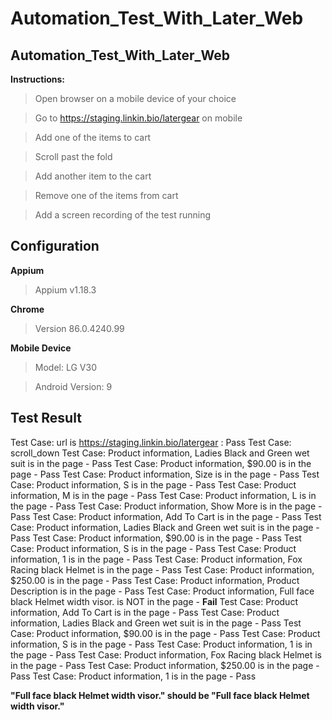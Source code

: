 # Automation_Test_With_Later_Web
## Automation_Test_With_Later_Web

**Instructions:**

> Open browser on a mobile device of your choice

> Go to https://staging.linkin.bio/latergear on mobile

> Add one of the items to cart

> Scroll past the fold

> Add another item to the cart

> Remove one of the items from cart

> Add a screen recording of the test running

## Configuration

**Appium**

> Appium v1.18.3

**Chrome**

> Version 86.0.4240.99

**Mobile Device**

> Model: LG V30

> Android Version: 9

## Test Result
Test Case: url is https://staging.linkin.bio/latergear : Pass
Test Case: scroll_down
Test Case: Product information, Ladies Black and Green wet suit is in the page - Pass
Test Case: Product information, $90.00 is in the page - Pass
Test Case: Product information, Size is in the page - Pass
Test Case: Product information, S is in the page - Pass
Test Case: Product information, M is in the page - Pass
Test Case: Product information, L is in the page - Pass
Test Case: Product information, Show More is in the page - Pass
Test Case: Product information, Add To Cart is in the page - Pass
Test Case: Product information, Ladies Black and Green wet suit is in the page - Pass
Test Case: Product information, $90.00 is in the page - Pass
Test Case: Product information, S is in the page - Pass
Test Case: Product information, 1 is in the page - Pass
Test Case: Product information, Fox Racing black Helmet is in the page - Pass
Test Case: Product information, $250.00 is in the page - Pass
Test Case: Product information, Product Description is in the page - Pass
Test Case: Product information, Full face black Helmet width visor. is NOT in the page - **Fail**
Test Case: Product information, Add To Cart is in the page - Pass
Test Case: Product information, Ladies Black and Green wet suit is in the page - Pass
Test Case: Product information, $90.00 is in the page - Pass
Test Case: Product information, S is in the page - Pass
Test Case: Product information, 1 is in the page - Pass
Test Case: Product information, Fox Racing black Helmet is in the page - Pass
Test Case: Product information, $250.00 is in the page - Pass
Test Case: Product information, 1 is in the page - Pass

**"Full face bIack Helmet width visor." should be "Full face black Helmet width visor."**




